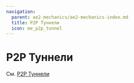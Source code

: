 ```yaml
---
navigation:
  parent: ae2-mechanics/ae2-mechanics-index.md
  title: P2P Туннели
  icon: me_p2p_tunnel
---
```


# P2P Туннели

См. [P2P Туннели](../items-blocks-machines/p2p_tunnels.md)